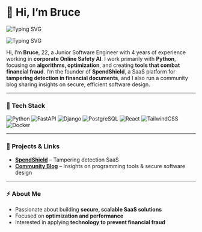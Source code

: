 # 👋 Hi, I’m Bruce

![Typing SVG](https://readme-typing-svg.herokuapp.com?font=Fira+Code&size=22&duration=4000&pause=1000&color=00FF00&width=400&lines=Junior+Software+Engineer)

![Typing SVG](https://readme-typing-svg.herokuapp.com?font=Fira+Code&size=16&duration=4000&pause=500&color=888888&width=800&lines=Algorithms+•+Optimization+•+Combating+Financial+Fraud)


Hi, I’m **Bruce**, 22, a Junior Software Engineer with 4 years of experience working in **corporate Online Safety AI**. I work primarily with **Python**, focusing on **algorithms, optimization**, and creating **tools that combat financial fraud**. I’m the founder of **SpendShield**, a SaaS platform for **tampering detection in financial documents**, and I also run a community blog sharing insights on secure, efficient software design.  

---

### 🔧 Tech Stack
![Python](https://img.shields.io/badge/Python-3776AB?style=for-the-badge&logo=python&logoColor=white) 
![FastAPI](https://img.shields.io/badge/FastAPI-005571?style=for-the-badge&logo=fastapi) 
![Django](https://img.shields.io/badge/Django-092E20?style=for-the-badge&logo=django&logoColor=white) 
![PostgreSQL](https://img.shields.io/badge/PostgreSQL-336791?style=for-the-badge&logo=postgresql&logoColor=white) 
![React](https://img.shields.io/badge/React-20232A?style=for-the-badge&logo=react&logoColor=61DAFB) 
![TailwindCSS](https://img.shields.io/badge/TailwindCSS-38B2AC?style=for-the-badge&logo=tailwind-css&logoColor=white) 
![Docker](https://img.shields.io/badge/Docker-2496ED?style=for-the-badge&logo=docker&logoColor=white)  

---

### 📌 Projects & Links
- **[SpendShield](link-to-spendshield)** – Tampering detection SaaS  
- **[Community Blog](link-to-blog)** – Insights on programming tools & secure software design  

---

### ⚡ About Me
- Passionate about building **secure, scalable SaaS solutions**  
- Focused on **optimization and performance**  
- Interested in applying **technology to prevent financial fraud**
